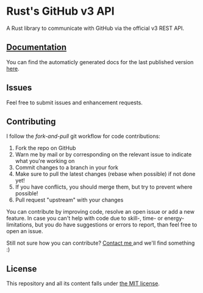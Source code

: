 # Rust's GitHub v3 API

A Rust library to communicate with GitHub via the official v3 REST API.

## [Documentation](http://glendc.github.io/github-rust/github/index.html)

You can find the automaticly generated docs for the last published version [here](http://glendc.github.io/github-rust/github/index.html).

## Issues

Feel free to submit issues and enhancement requests.

## Contributing

I follow the _fork-and-pull_ git workflow for code contributions:

1. Fork the repo on GitHub
1. Warn me by mail or by corresponding on the relevant issue to indicate what you're working on
1. Commit changes to a branch in your fork
1. Make sure to pull the latest changes (rebase when possible) if not done yet!
  1. If you have conflicts, you should merge them, but try to prevent where possible!
1. Pull request "upstream" with your changes

You can contribute by improving code, resolve an open issue or add a new feature. In case you can't help with code due to skill-, time- or energy-limitations, but you do have suggestions or errors to report, than feel free to open an issue.

Still not sure how you can contribute? [Contact me ](mailto:contact@glendc.com) and we'll find something :)

## License

This repository and all its content falls under [the MIT license](./LICENSE).
